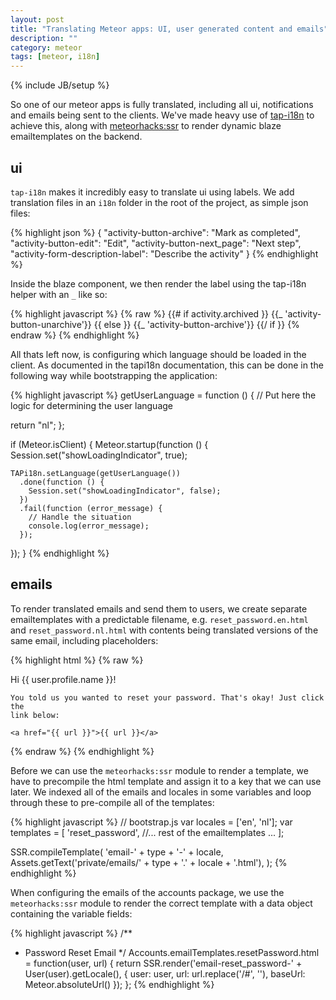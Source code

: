 ```yaml
---
layout: post
title: "Translating Meteor apps: UI, user generated content and emails"
description: ""
category: meteor
tags: [meteor, i18n]
---
```

{% include JB/setup %}

So one of our meteor apps is fully translated, including all ui, notifications and emails being sent to the clients. We've made heavy use of [tap-i18n](https://github.com/TAPevents/tap-i18n) to achieve this, along with [meteorhacks:ssr](https://atmospherejs.com/meteorhacks/ssr) to render dynamic blaze emailtemplates on the backend. 

## ui

`tap-i18n` makes it incredibly easy to translate ui using labels. We add translation files in an `i18n` folder in the root of the project, as simple json files:

{% highlight json %}
{
  "activity-button-archive": "Mark as completed",
  "activity-button-edit": "Edit",
  "activity-button-next_page": "Next step",
  "activity-form-description-label": "Describe the activity"
}
{% endhighlight %}

Inside the blaze component, we then render the label using the tap-i18n helper with an `_` like so:

{% highlight javascript %}
{% raw %}
    {{# if activity.archived }}
        <a class="pu-button" data-activity-unarchive>{{_ 'activity-button-unarchive'}}</a>
    {{ else }}
        <a class="pu-button" data-activity-archive>{{_ 'activity-button-archive'}}</a>
    {{/ if }}
{% endraw %}
{% endhighlight %}

All thats left now, is configuring which language should be loaded in the client. As documented in the tapi18n documentation, this can be done in the following way while bootstrapping the application:

{% highlight javascript %}
getUserLanguage = function () {
  // Put here the logic for determining the user language

  return "nl";
};

if (Meteor.isClient) {
  Meteor.startup(function () {
    Session.set("showLoadingIndicator", true);

    TAPi18n.setLanguage(getUserLanguage())
      .done(function () {
        Session.set("showLoadingIndicator", false);
      })
      .fail(function (error_message) {
        // Handle the situation
        console.log(error_message);
      });
  });
}
{% endhighlight %}

## emails

To render translated emails and send them to users, we create separate emailtemplates with a predictable filename, e.g. `reset_password.en.html` and `reset_password.nl.html` with contents being translated versions of the same email, including placeholders:

{% highlight html %}
{% raw %}
<!-- private/emails/reset_password.en.html -->
<p>
    Hi {{ user.profile.name }}!

    You told us you wanted to reset your password. That's okay! Just click the
    link below:

    <a href="{{ url }}">{{ url }}</a>
</p>
{% endraw %}
{% endhighlight %}

Before we can use the `meteorhacks:ssr` module to render a template, we have to precompile the html template and assign it to a key that we can use later. We indexed all of the emails and locales in some variables and loop through these to pre-compile all of the templates:

{% highlight javascript %}
// bootstrap.js
var locales = ['en', 'nl'];
var templates = [
    'reset_password',
    //... rest of the emailtemplates ...
];

SSR.compileTemplate(
    'email-' + type + '-' + locale,
    Assets.getText('private/emails/' + type + '.' + locale + '.html'),
);
{% endhighlight %}

When configuring the emails of the accounts package, we use the `meteorhacks:ssr` module to render the correct template with a data object containing the variable fields:

{% highlight javascript %}
/**
 * Password Reset Email
 */
Accounts.emailTemplates.resetPassword.html = function(user, url) {
    return SSR.render('email-reset_password-' + User(user).getLocale(), {
        user: user,
        url: url.replace('/#', ''),
        baseUrl: Meteor.absoluteUrl()
    });
};
{% endhighlight %}

